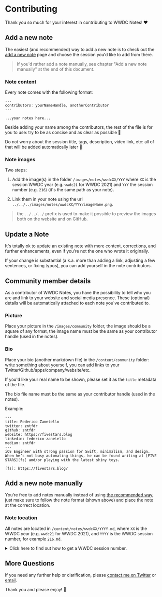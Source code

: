 # Contributing

Thank you so much for your interest in contributing to WWDC Notes! ❤️

## Add a new note

The easiest (and recommended) way to add a new note is to check out the [add a new note](https://www.wwdcnotes.com/what-s-missing/) page and choose the session you'd like to add from there.

> If you'd rather add a note manually, see chapter "Add a new note manually" at the end of this document. 

### Note content

Every note comes with the following format:

```
---
contributors: yourNameHandle, anotherContributor
---

...your notes here...
```

Beside adding your name among the contributors, the rest of the file is for you to use: try to be as concise and as clear as possible 🚀

Do not worry about the session title, tags, description, video link, etc: all of that will be added automatically later 🎉

### Note images

Two steps:

1. Add the image(s) in the folder `/images/notes/wwdcXX/YYY` where `XX` is the session WWDC year (e.g. `wwdc21` for WWDC 2021) and `YYY` the session number (e.g. `216`) (it's the same path as your note).

2. Link them in your note using the url `../../../images/notes/wwdcXX/YYY/imageName.png`.

> the `../../../` prefix is used to make it possible to preview the images both on the website and on GitHub.

## Update a Note

It's totally ok to update an existing note with more content, corrections, and further enhancements, even if you're not the one who wrote it originally.

If your change is substantial (a.k.a. more than adding a link, adjusting a few sentences, or fixing typos), you can add yourself in the note contributors.

## Community member details

As a contributor of WWDC Notes, you have the possibility to tell who you are and link to your website and social media presence. These (optional) details will be automatically attached to each note you've contributed to.

### Picture

Place your picture in the `/images/community` folder, the image should be a square of any format, the image name must be the same as your contributor handle (used in the notes).

### Bio

Place your bio (another markdown file) in the `/content/community` folder: write something about yourself, you can add links to your Twitter/Github/apps/company/website/etc.

If you'd like your real name to be shown, please set it as the `title` metadata of the file.

The bio file name must be the same as your contributor handle (used in the notes).

Example:

```
---
title: Federico Zanetello
twitter: zntfdr
github: zntfdr
website: https://fivestars.blog
linkedin: federico-zanetello
medium: zntfdr
---
iOS Engineer with strong passion for Swift, minimalism, and design. When he’s not busy automating things, he can be found writing at [FIVE STARS][fs] and/or playing with the latest shiny toys.

[fs]: https://fivestars.blog/
```

## Add a new note manually

You're free to add notes manually instead of using [the recommended way](https://www.wwdcnotes.com/what-s-missing/), just make sure to follow the note format (shown above) and place the note at the correct location.

### Note location

All notes are located in `/content/notes/wwdcXX/YYYY.md`, where `XX` is the WWDC year (e.g. `wwdc21` for WWDC 2021), and `YYYY` is the WWDC session number, for example `216.md`.

<details>
<summary>Click here to find out how to get a WWDC session number.</summary>

> To find the session number of a WWDC video, please refer to its url.
> 
> E.g.:  
> The [`SwiftUI Essentials`](https://developer.apple.com/videos/play/wwdc2019/216/) session url is `https://developer.apple.com/videos/play/wwdc2019/216/`: its session number is `216`.  
> 
> Therefore the file containing its notes will be named `216.md`.

</details>

## More Questions

If you need any further help or clarification, please [contact me on Twitter](https://twitter.com/zntfdr) or [email](mailto:wwdcnotes@fivestars.blog).

Thank you and please enjoy! 🎉
